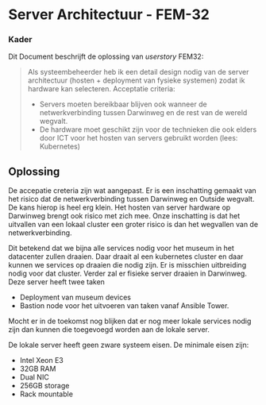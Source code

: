 # Server Architectuur - FEM-32

### Kader
Dit Document beschrijft de oplossing van *userstory* FEM32:

> Als systeembeheerder heb ik een detail design nodig van de server architectuur (hosten + deployment van fysieke systemen) zodat ik hardware kan selecteren.
> Acceptatie criteria:
> * Servers moeten bereikbaar blijven ook wanneer de netwerkverbinding tussen Darwinweg en de rest van de wereld wegvalt.
> * De hardware moet geschikt zijn voor de technieken die ook elders door ICT voor het hosten van servers gebruikt worden (lees: Kubernetes)

## Oplossing
De accepatie creteria zijn wat aangepast. Er is een inschatting gemaakt van het risico dat de netwerkverbinding tussen Darwinweg en Outside 
wegvalt. De kans hierop is heel erg klein. Het hosten van server hardware op Darwinweg brengt ook risico met zich mee. Onze inschatting is dat
het uitvallen van een lokaal cluster een groter risico is dan het wegvallen van de netwerkverbinding.

Dit betekend dat we bijna alle services nodig voor het museum in het datacenter zullen draaien. Daar draait al een kubernetes cluster en daar kunnen we
services op draaien die nodig zijn. Er is misschien uitbreiding nodig voor dat cluster. Verder zal er fisieke server draaien in Darwinweg. Deze server heeft 
twee taken
* Deployment van museum devices
* Bastion node voor het uitvoeren van taken vanaf Ansible Tower.

Mocht er in de toekomst nog blijken dat er nog meer lokale services nodig zijn dan kunnen die toegevoegd worden aan de lokale server.

De lokale server heeft geen zware systeem eisen. De minimale eisen zijn:
* Intel Xeon E3
* 32GB RAM
* Dual NIC
* 256GB storage
* Rack mountable

